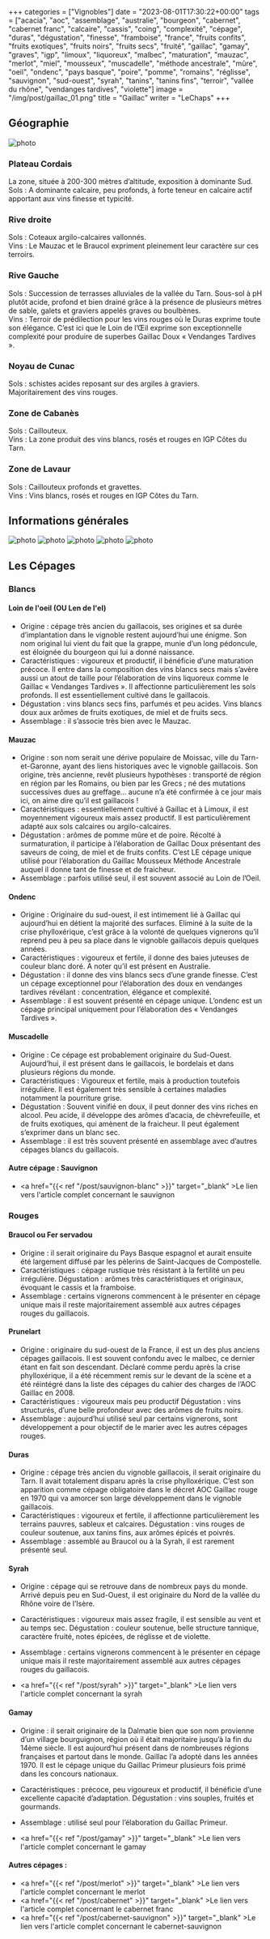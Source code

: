 +++
categories = ["Vignobles"]
date = "2023-08-01T17:30:22+00:00"
tags = ["acacia", "aoc", "assemblage", "australie", "bourgeon", "cabernet", "cabernet franc", "calcaire", "cassis", "coing", "complexité", "cépage", "duras", "dégustation", "finesse", "framboise", "france", "fruits confits", "fruits exotiques", "fruits noirs", "fruits secs", "fruité", "gaillac", "gamay", "graves", "igp", "limoux", "liquoreux", "malbec", "maturation", "mauzac", "merlot", "miel", "mousseux", "muscadelle", "méthode ancestrale", "mûre", "oeil", "ondenc", "pays basque", "poire", "pomme", "romains", "réglisse", "sauvignon", "sud-ouest", "syrah", "tanins", "tanins fins", "terroir", "vallée du rhône", "vendanges tardives", "violette"] 
image = "/img/post/gaillac_01.png"
title = "Gaillac"
writer = "LeChaps"
+++

## Géographie

![photo][1]

### Plateau Cordais
La zone, située à 200-300 mètres d’altitude, exposition à dominante Sud.  
Sols : A dominante calcaire, peu profonds, à forte teneur en calcaire actif apportant aux vins finesse et typicité.

### Rive droite
Sols : Coteaux argilo-calcaires vallonnés.  
Vins : Le Mauzac et le Braucol expriment pleinement leur caractère sur ces terroirs.

### Rive Gauche
Sols : Succession de terrasses alluviales de la vallée du Tarn. Sous-sol à pH plutôt acide, profond et bien drainé grâce à la présence de plusieurs mètres de sable, galets et graviers appelés graves ou boulbènes.  
Vins : Terroir de prédilection pour les vins rouges où le Duras exprime toute son élégance. C’est ici que le Loin de l’Œil exprime son exceptionnelle complexité pour produire de superbes Gaillac Doux « Vendanges Tardives ».

### Noyau de Cunac
Sols : schistes acides reposant sur des argiles à graviers.  
Majoritairement des vins rouges.

### Zone de Cabanès
Sols : Caillouteux.  
Vins : La zone produit des vins blancs, rosés et rouges en IGP Côtes du Tarn.

### Zone de Lavaur
Sols : Caillouteux profonds et gravettes.  
Vins : Vins blancs, rosés et rouges en IGP Côtes du Tarn.

## Informations générales

![photo][2]
![photo][3]
![photo][4]
![photo][5]
![photo][6]

## Les Cépages 

### Blancs

#### Loin de l'oeil (OU Len de l'el)
* Origine : cépage très ancien du gaillacois, ses origines et sa durée d’implantation dans le vignoble restent aujourd’hui une énigme. Son nom original lui vient du fait que la grappe, munie d’un long pédoncule, est éloignée du bourgeon qui lui a donné naissance.
* Caractéristiques : vigoureux et productif, il bénéficie d’une maturation précoce. Il entre dans la composition des vins blancs secs mais s’avère aussi un atout de taille pour l’élaboration de vins liquoreux comme le Gaillac « Vendanges Tardives ». Il affectionne particulièrement les sols profonds. Il est essentiellement cultivé dans le gaillacois.
* Dégustation : vins blancs secs fins, parfumés et peu acides. Vins blancs doux aux arômes de fruits exotiques, de miel et de fruits secs.
* Assemblage : il s’associe très bien avec le Mauzac.

#### Mauzac
* Origine : son nom serait une dérive populaire de Moissac, ville du Tarn-et-Garonne, ayant des liens historiques avec le vignoble gaillacois. Son origine, très ancienne, revêt plusieurs hypothèses : transporté de région en région par les Romains, ou bien par les Grecs ; né des mutations successives dues au greffage… aucune n’a été confirmée à ce jour mais ici, on aime dire qu’il est gaillacois !
* Caractéristiques : essentiellement cultivé à Gaillac et à Limoux, il est moyennement vigoureux mais assez productif. Il est particulièrement adapté aux sols calcaires ou argilo-calcaires.
* Dégustation : arômes de pomme mûre et de poire. Récolté à surmaturation, il participe à l’élaboration de Gaillac Doux présentant des saveurs de coing, de miel et de fruits confits. C’est LE cépage unique utilisé pour l’élaboration du Gaillac Mousseux Méthode Ancestrale auquel il donne tant de finesse et de fraicheur.
* Assemblage : parfois utilisé seul, il est souvent associé au Loin de l’Oeil.

#### Ondenc
* Origine : Originaire du sud-ouest, il est intimement lié à Gaillac qui aujourd’hui en détient la majorité des surfaces. Eliminé à la suite de la crise phylloxérique, c’est grâce à la volonté de quelques vignerons qu’il reprend peu à peu sa place dans le vignoble gaillacois depuis quelques années.
* Caractéristiques : vigoureux et fertile, il donne des baies juteuses de couleur blanc doré. A noter qu’il est présent en Australie.
* Dégustation : il donne des vins blancs secs d’une grande finesse. C’est un cépage exceptionnel pour l’élaboration des doux en vendanges tardives révélant : concentration, élégance et complexité.
* Assemblage : il est souvent présenté en cépage unique. L’ondenc est un cépage principal uniquement pour l’élaboration des « Vendanges Tardives ».


#### Muscadelle
* Origine : Ce cépage est probablement originaire du Sud-Ouest. Aujourd’hui, il est présent dans le gaillacois, le bordelais et dans plusieurs régions du monde.
* Caractéristiques : Vigoureux et fertile, mais à production toutefois irrégulière. Il est également très sensible à certaines maladies notamment la pourriture grise.
* Dégustation : Souvent vinifié en doux, il peut donner des vins riches en alcool. Peu acide, il développe des arômes d’acacia, de chèvrefeuille, et de fruits exotiques, qui amènent de la fraicheur. Il peut également s’exprimer dans un blanc sec.
* Assemblage : il est très souvent présenté en assemblage avec d’autres cépages blancs du gaillacois.

#### Autre cépage : Sauvignon

* <a href="{{< ref "/post/sauvignon-blanc" >}}" target="_blank" >Le lien vers l'article complet concernant le sauvignon</a>

### Rouges

#### Braucol ou Fer servadou
* Origine : il serait originaire du Pays Basque espagnol et aurait ensuite été largement diffusé par les pèlerins de Saint-Jacques de Compostelle.
* Caractéristiques : cépage rustique très résistant à la fertilité un peu irrégulière.
Dégustation : arômes très caractéristiques et originaux, évoquant le cassis et la framboise.
* Assemblage : certains vignerons commencent à le présenter en cépage unique mais il reste majoritairement assemblé aux autres cépages rouges du gaillacois.

#### Prunelart
* Origine : originaire du sud-ouest de la France, il est un des plus anciens cépages gaillacois. Il est souvent confondu avec le malbec, ce dernier étant en fait son descendant. Déclaré comme perdu après la crise phylloxérique, il a été récemment remis sur le devant de la scène et a été réintégré dans la liste des cépages du cahier des charges de l’AOC Gaillac en 2008.
* Caractéristiques : vigoureux mais peu productif
Dégustation : vins structurés, d’une belle profondeur avec des arômes de fruits noirs.
* Assemblage : aujourd’hui utilisé seul par certains vignerons, sont développement a pour objectif de le marier avec les autres cépages rouges.

#### Duras
* Origine : cépage très ancien du vignoble gaillacois, il serait originaire du Tarn. Il avait totalement disparu après la crise phylloxérique. C’est son apparition comme cépage obligatoire dans le décret AOC Gaillac rouge en 1970 qui va amorcer son large développement dans le vignoble gaillacois.
* Caractéristiques : vigoureux et fertile, il affectionne particulièrement les terrains pauvres, sableux et calcaires.
Dégustation : vins rouges de couleur soutenue, aux tanins fins, aux arômes épicés et poivrés.
* Assemblage : assemblé au Braucol ou à la Syrah, il est rarement présenté seul.

#### Syrah
* Origine : cépage qui se retrouve dans de nombreux pays du monde. Arrivé depuis peu en Sud-Ouest, il est originaire du Nord de la vallée du Rhône voire de l’Isère.
* Caractéristiques : vigoureux mais assez fragile, il est sensible au vent et au temps sec.
Dégustation : couleur soutenue, belle structure tannique, caractère fruité, notes épicées, de réglisse et de violette.
* Assemblage : certains vignerons commencent à le présenter en cépage unique mais il reste majoritairement assemblé aux autres cépages rouges du gaillacois.

* <a href="{{< ref "/post/syrah" >}}" target="_blank" >Le lien vers l'article complet concernant la syrah</a>

#### Gamay
* Origine : il serait originaire de la Dalmatie bien que son nom provienne d’un village bourguignon, région où il était majoritaire jusqu’à la fin du 14ème siècle. Il est aujourd’hui présent dans de nombreuses régions françaises et partout dans le monde. Gaillac l’a adopté dans les années 1970. Il est le cépage unique du Gaillac Primeur plusieurs fois primé dans les concours nationaux.
* Caractéristiques : précoce, peu vigoureux et productif, il bénéficie d’une excellente capacité d’adaptation.
Dégustation : vins souples, fruités et gourmands.
* Assemblage : utilisé seul pour l’élaboration du Gaillac Primeur.

* <a href="{{< ref "/post/gamay" >}}" target="_blank" >Le lien vers l'article complet concernant le gamay</a>

#### Autres cépages : 
* <a href="{{< ref "/post/merlot" >}}"  target="_blank" >Le lien vers l'article complet concernant le merlot</a>
* <a href="{{< ref "/post/cabernet" >}}" target="_blank" >Le lien vers l'article complet concernant le cabernet franc</a>
* <a href="{{< ref "/post/cabernet-sauvignon" >}}" target="_blank" >Le lien vers l'article complet concernant le cabernet-sauvignon</a>

[1]: /img/post/gaillac_01.png
[2]: /img/post/gaillac_02.png
[3]: /img/post/gaillac_03.png
[4]: /img/post/gaillac_04.png
[5]: /img/post/gaillac_05.png
[6]: /img/post/gaillac_06.png
